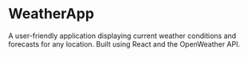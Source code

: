 # WeatherApp
A user-friendly application displaying current weather conditions and forecasts for any location. Built using React and the OpenWeather API.
